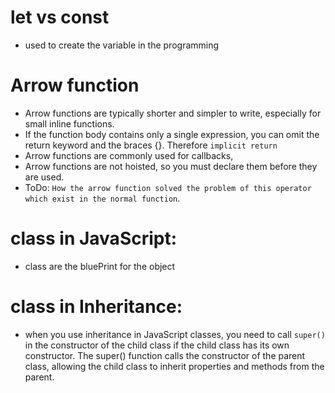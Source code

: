 # let vs const

- used to create the variable in the programming

# Arrow function

- Arrow functions are typically shorter and simpler to write, especially for small inline functions.
- If the function body contains only a single expression, you can omit the return keyword and the braces {}. Therefore `implicit return`
- Arrow functions are commonly used for callbacks,
- Arrow functions are not hoisted, so you must declare them before they are used.
- ToDo: `How the arrow function solved the problem of this operator which exist in the normal function`.

# class in JavaScript:

- class are the bluePrint for the object

# class in Inheritance:

- when you use inheritance in JavaScript classes, you need to call `super()` in the constructor of the child class if the child class has its own constructor. The super() function calls the constructor of the parent class, allowing the child class to inherit properties and methods from the parent.
